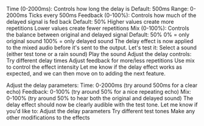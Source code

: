 Time (0-2000ms): Controls how long the delay is
Default: 500ms
Range: 0-2000ms
Ticks every 500ms
Feedback (0-100%): Controls how much of the delayed signal is fed back
Default: 50%
Higher values create more repetitions
Lower values create fewer repetitions
Mix (0-100%): Controls the balance between original and delayed signal
Default: 50%
0% = only original sound
100% = only delayed sound
The delay effect is now applied to the mixed audio before it's sent to the output. Let's test it:
Select a sound (either test tone or a rain sound)
Play the sound
Adjust the delay controls:
Try different delay times
Adjust feedback for more/less repetitions
Use mix to control the effect intensity
Let me know if the delay effect works as expected, and we can then move on to adding the next feature.

Adjust the delay parameters:
Time: 0-2000ms (try around 500ms for a clear echo)
Feedback: 0-100% (try around 50% for a nice repeating echo)
Mix: 0-100% (try around 50% to hear both the original and delayed sound)
The delay effect should now be clearly audible with the test tone. Let me know if you'd like to:
Adjust the delay parameters
Try different test tones
Make any other modifications to the effects
